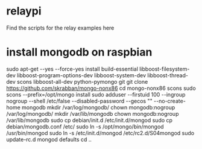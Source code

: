 # relaypi
Find the scripts for the relay examples here

# install mongodb on raspbian
sudo apt-get --yes --force-yes install build-essential libboost-filesystem-dev libboost-program-options-dev libboost-system-dev libboost-thread-dev scons libboost-all-dev python-pymongo git
git clone https://github.com/skrabban/mongo-nonx86
cd mongo-nonx86
scons
sudo scons --prefix=/opt/mongo install
sudo adduser --firstuid 100 --ingroup nogroup --shell /etc/false --disabled-password --gecos "" --no-create-home mongodb
mkdir /var/log/mongodb/
chown mongodb:nogroup /var/log/mongodb/
mkdir /var/lib/mongodb
chown mongodb:nogroup /var/lib/mongodb
sudo cp debian/init.d /etc/init.d/mongod
sudo cp debian/mongodb.conf /etc/
sudo ln -s /opt/mongo/bin/mongod /usr/bin/mongod
sudo ln -s /etc/init.d/mongod /etc/rc2.d/S04mongod
sudo update-rc.d mongod defaults
cd ..
